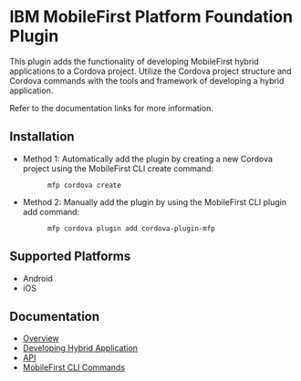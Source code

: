 <!---Licensed Materials - Property of IBM
5725-I43 (C) Copyright IBM Corp. 2015. All Rights Reserved.
US Government Users Restricted Rights - Use, duplication or
disclosure restricted by GSA ADP Schedule Contract with IBM Corp.-->

# IBM MobileFirst Platform Foundation Plugin
This plugin adds the functionality of developing MobileFirst hybrid applications to a Cordova project. Utilize
the Cordova project structure and Cordova commands with the tools and framework of developing a hybrid application.

Refer to the documentation links for more information.

## Installation
- Method 1: Automatically add the plugin by creating a new Cordova project using the MobileFirst CLI create command:

            mfp cordova create

- Method 2: Manually add the plugin by using the MobileFirst CLI plugin add command:

            mfp cordova plugin add cordova-plugin-mfp

## Supported Platforms
- Android
- iOS

## Documentation
- [Overview](http://www-01.ibm.com/support/knowledgecenter/SSHS8R_7.1.0/com.ibm.worklight.dev.doc/dev/c_developing_hybrid_apps.html?lang=en)
- [Developing Hybrid Application](http://www-01.ibm.com/support/knowledgecenter/SSHS8R_7.1.0/com.ibm.worklight.dev.doc/dev/c_init_wl_framework_hybrid_app.html?lang=en)
- [API](http://www-01.ibm.com/support/knowledgecenter/SSHS8R_7.1.0/com.ibm.worklight.apiref.doc/topics/r_apiref.html?lang=en)
- [MobileFirst CLI Commands](http://www-01.ibm.com/support/knowledgecenter/SSHS8R_7.1.0/com.ibm.worklight.dev.doc/dev/r_wl_cli_list_of_commands.html)
